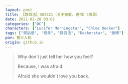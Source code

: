 ```yaml
---
layout: post
title: 【路西法】S03E21（关于被爱、害怕）（摘录）
date: 2021-02-28 03:02
categories: ["DC"]
characters: ["Lucifer Morningstar", "Chloe Decker"]
tags: ["观后感", "摘录", "路西法", "Deckerstar", "爱情"]
pov: 第三人称
origin: github.io
---
```


> Why don't just tell her how you feel?
> 
> Because, I was afraid.
> 
> Afraid she wouldn't love you back.
